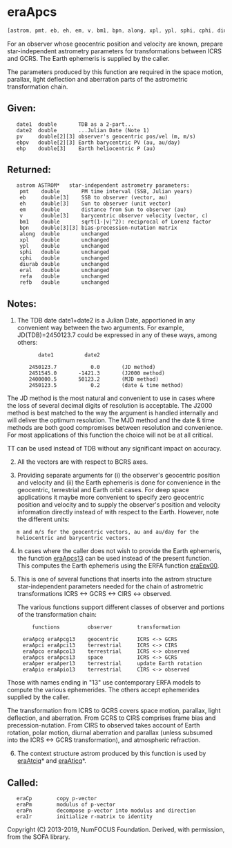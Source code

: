 # eraApcs

```js
[astrom, pmt, eb, eh, em, v, bm1, bpn, along, xpl, ypl, sphi, cphi, diurab, eral, refa, refb] = ERFA.apcs(date1, date2, pv, ebpv, ehp, astrom)
```

For an observer whose geocentric position and velocity are known,
prepare star-independent astrometry parameters for transformations
between ICRS and GCRS.  The Earth ephemeris is supplied by the
caller.

The parameters produced by this function are required in the space
motion, parallax, light deflection and aberration parts of the
astrometric transformation chain.

## Given:
```
   date1  double       TDB as a 2-part...
   date2  double       ...Julian Date (Note 1)
   pv     double[2][3] observer's geocentric pos/vel (m, m/s)
   ebpv   double[2][3] Earth barycentric PV (au, au/day)
   ehp    double[3]    Earth heliocentric P (au)
```

## Returned:
```
   astrom ASTROM*   star-independent astrometry parameters:
    pmt    double       PM time interval (SSB, Julian years)
    eb     double[3]    SSB to observer (vector, au)
    eh     double[3]    Sun to observer (unit vector)
    em     double       distance from Sun to observer (au)
    v      double[3]    barycentric observer velocity (vector, c)
    bm1    double       sqrt(1-|v|^2): reciprocal of Lorenz factor
    bpn    double[3][3] bias-precession-nutation matrix
    along  double       unchanged
    xpl    double       unchanged
    ypl    double       unchanged
    sphi   double       unchanged
    cphi   double       unchanged
    diurab double       unchanged
    eral   double       unchanged
    refa   double       unchanged
    refb   double       unchanged
```

## Notes:

1) The TDB date date1+date2 is a Julian Date, apportioned in any
   convenient way between the two arguments.  For example,
   JD(TDB)=2450123.7 could be expressed in any of these ways, among
   others:

```
          date1          date2

       2450123.7           0.0       (JD method)
       2451545.0       -1421.3       (J2000 method)
       2400000.5       50123.2       (MJD method)
       2450123.5           0.2       (date & time method)
```

   The JD method is the most natural and convenient to use in cases
   where the loss of several decimal digits of resolution is
   acceptable.  The J2000 method is best matched to the way the
   argument is handled internally and will deliver the optimum
   resolution.  The MJD method and the date & time methods are both
   good compromises between resolution and convenience.  For most
   applications of this function the choice will not be at all
   critical.

   TT can be used instead of TDB without any significant impact on
   accuracy.

2) All the vectors are with respect to BCRS axes.

3) Providing separate arguments for (i) the observer's geocentric
   position and velocity and (ii) the Earth ephemeris is done for
   convenience in the geocentric, terrestrial and Earth orbit cases.
   For deep space applications it maybe more convenient to specify
   zero geocentric position and velocity and to supply the
   observer's position and velocity information directly instead of
   with respect to the Earth.  However, note the different units:
```
   m and m/s for the geocentric vectors, au and au/day for the
   heliocentric and barycentric vectors.
```

4) In cases where the caller does not wish to provide the Earth
   ephemeris, the function [eraApcs13][1] can be used instead of the
   present function.  This computes the Earth ephemeris using the
   ERFA function [eraEpv00][2].

5) This is one of several functions that inserts into the astrom
   structure star-independent parameters needed for the chain of
   astrometric transformations ICRS <-> GCRS <-> CIRS <-> observed.

   The various functions support different classes of observer and
   portions of the transformation chain:

```
        functions         observer        transformation

     eraApcg eraApcg13    geocentric      ICRS <-> GCRS
     eraApci eraApci13    terrestrial     ICRS <-> CIRS
     eraApco eraApco13    terrestrial     ICRS <-> observed
     eraApcs eraApcs13    space           ICRS <-> GCRS
     eraAper eraAper13    terrestrial     update Earth rotation
     eraApio eraApio13    terrestrial     CIRS <-> observed
```

   Those with names ending in "13" use contemporary ERFA models to
   compute the various ephemerides.  The others accept ephemerides
   supplied by the caller.

   The transformation from ICRS to GCRS covers space motion,
   parallax, light deflection, and aberration.  From GCRS to CIRS
   comprises frame bias and precession-nutation.  From CIRS to
   observed takes account of Earth rotation, polar motion, diurnal
   aberration and parallax (unless subsumed into the ICRS <-> GCRS
   transformation), and atmospheric refraction.

6) The context structure astrom produced by this function is used by
   [eraAtciq][14]* and [eraAticq][15]*.

## Called:
```
   eraCp        copy p-vector
   eraPm        modulus of p-vector
   eraPn        decompose p-vector into modulus and direction
   eraIr        initialize r-matrix to identity
```

Copyright (C) 2013-2019, NumFOCUS Foundation.
Derived, with permission, from the SOFA library.


[1]: era.apcs13.md
[2]: era.epv00.md
[14]: era.atciq.md
[15]: era.aticq.md
